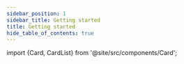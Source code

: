 ```yaml
---
sidebar_position: 1
sidebar_title: Getting started
title: Getting started
hide_table_of_contents: true
---
```


import {Card, CardList} from '@site/src/components/Card';

<CardList>
  <Card label="Installation" isPrimary={true} size="big" link="installation" icon="download" />
  <Card label="For designers" link="getting-started-for-designers" icon="ink-pen"/>
  <Card label="Icon set" link="icon-library/icons" icon="edit-plant" />
  <Card label="Styles" link="theming/colors" icon="light-dark"/>
  <Card label="Components" link="controls/application-frame/application" icon="configuration" />
</CardList>

